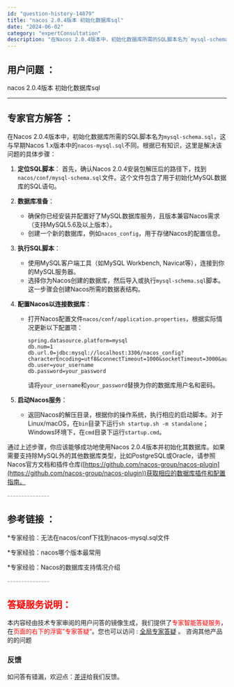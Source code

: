 ```yaml
---
id: "question-history-14879"
title: "nacos 2.0.4版本 初始化数据库sql"
date: "2024-06-02"
category: "expertConsultation"
description: "在Nacos 2.0.4版本中，初始化数据库所需的SQL脚本名为`mysql-schema.sql`，这与早期Nacos 1.x版本中的`nacos-mysql.sql`不同。根据已有知识，这里是解决该问题的具体步骤：1. **定位SQL脚本**：   首先，确认Nacos 2.0.4安装包解压后的"
---
```


## 用户问题 ： 
 nacos 2.0.4版本 初始化数据库sql  

---------------
## 专家官方解答 ：

在Nacos 2.0.4版本中，初始化数据库所需的SQL脚本名为`mysql-schema.sql`，这与早期Nacos 1.x版本中的`nacos-mysql.sql`不同。根据已有知识，这里是解决该问题的具体步骤：

1. **定位SQL脚本**：
   首先，确认Nacos 2.0.4安装包解压后的路径下，找到`nacos/conf/mysql-schema.sql`文件。这个文件包含了用于初始化MySQL数据库的SQL语句。

2. **数据库准备**：
   - 确保你已经安装并配置好了MySQL数据库服务，且版本兼容Nacos需求（支持MySQL5.6及以上版本）。
   - 创建一个新的数据库，例如`nacos_config`，用于存储Nacos的配置信息。

3. **执行SQL脚本**：
   - 使用MySQL客户端工具（如MySQL Workbench, Navicat等），连接到你的MySQL服务器。
   - 选择你为Nacos创建的数据库，然后导入或执行`mysql-schema.sql`脚本。这一步骤会创建Nacos所需的数据表结构。

4. **配置Nacos以连接数据库**：
   - 打开Nacos配置文件`nacos/conf/application.properties`，根据实际情况更新以下配置项：
     ```
     spring.datasource.platform=mysql
     db.num=1
     db.url.0=jdbc:mysql://localhost:3306/nacos_config?characterEncoding=utf8&connectTimeout=1000&socketTimeout=3000&autoReconnect=true
     db.user=your_username
     db.password=your_password
     ```
     请将`your_username`和`your_password`替换为你的数据库用户名和密码。

5. **启动Nacos服务**：
   - 返回Nacos的解压目录，根据你的操作系统，执行相应的启动脚本。对于Linux/macOS，在`bin`目录下运行`sh startup.sh -m standalone`；Windows环境下，在`cmd`目录下运行`startup.cmd`。

通过上述步骤，你应该能够成功地使用Nacos 2.0.4版本并初始化其数据库。如果需要支持除MySQL外的其他数据库类型，比如PostgreSQL或Oracle，请参照Nacos官方文档和插件仓库([https://github.com/nacos-group/nacos-plugin](https://github.com/nacos-group/nacos-plugin))获取相应的数据库插件和配置指南。


<font color="#949494">---------------</font> 


## 参考链接 ：

*专家经验：无法在nacos/conf下找到nacos-mysql.sql文件 
 
 *专家经验：nacos哪个版本最常用 
 
 *专家经验：Nacos的数据库支持情况介绍 


 <font color="#949494">---------------</font> 
 


## <font color="#FF0000">答疑服务说明：</font> 

本内容经由技术专家审阅的用户问答的镜像生成，我们提供了<font color="#FF0000">专家智能答疑服务</font>，在<font color="#FF0000">页面的右下的浮窗”专家答疑“</font>。您也可以访问 : [全局专家答疑](https://answer.opensource.alibaba.com/docs/intro) 。 咨询其他产品的的问题

### 反馈
如问答有错漏，欢迎点：[差评](https://ai.nacos.io/user/feedbackByEnhancerGradePOJOID?enhancerGradePOJOId=14904)给我们反馈。

